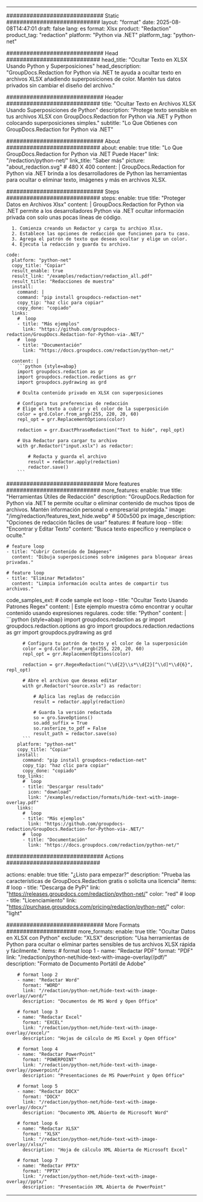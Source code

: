 
---
############################# Static ############################
layout: "format"
date:  2025-08-08T14:47:01
draft: false
lang: es
format: Xlsx
product: "Redaction"
product_tag: "redaction"
platform: "Python via .NET"
platform_tag: "python-net"

############################# Head ############################
head_title: "Ocultar Texto en XLSX Usando Python y Superposiciones"
head_description: "GroupDocs.Redaction for Python via .NET te ayuda a ocultar texto en archivos XLSX añadiendo superposiciones de color. Mantén tus datos privados sin cambiar el diseño del archivo."

############################# Header ############################
title: "Ocultar Texto en Archivos XLSX Usando Superposiciones de Python" 
description: "Protege texto sensible en tus archivos XLSX con GroupDocs.Redaction for Python via .NET y Python colocando superposiciones simples."
subtitle: "Lo Que Obtienes con GroupDocs.Redaction for Python via .NET" 

############################# About ############################
about:
    enable: true
    title: "Lo Que GroupDocs.Redaction for Python via .NET Puede Hacer"
    link: "/redaction/python-net/"
    link_title: "Saber más"
    picture: "about_redaction.svg" # 480 X 400
    content: |
       GroupDocs.Redaction for Python via .NET brinda a los desarrolladores de Python las herramientas para ocultar o eliminar texto, imágenes y más en archivos XLSX.

############################# Steps ############################
steps:
    enable: true
    title: "Proteger Datos en Archivos Xlsx"
    content: |
      GroupDocs.Redaction for Python via .NET permite a los desarrolladores Python via .NET ocultar información privada con solo unas pocas líneas de código.
      
      1. Comienza creando un Redactor y carga tu archivo Xlsx.
      2. Establece las opciones de redacción que funcionen para tu caso.
      3. Agrega el patrón de texto que deseas ocultar y elige un color.
      4. Ejecuta la redacción y guarda tu archivo.
   
    code:
      platform: "python-net"
      copy_title: "Copiar"
      result_enable: true
      result_link: "/examples/redaction/redaction_all.pdf"
      result_title: "Redacciones de muestra"
      install:
        command: |
        command: "pip install groupdocs-redaction-net"
        copy_tip: "haz clic para copiar"
        copy_done: "copiado"
      links:
        #  loop
        - title: "Más ejemplos"
          link: "https://github.com/groupdocs-redaction/GroupDocs.Redaction-for-Python-via-.NET/"
        #  loop
        - title: "Documentación"
          link: "https://docs.groupdocs.com/redaction/python-net/"
          
      content: |
        ```python {style=abap}
        import groupdocs.redaction as gr
        import groupdocs.redaction.redactions as grr
        import groupdocs.pydrawing as grd

        # Oculta contenido privado en XLSX con superposiciones

        # Configura tus preferencias de redacción
        # Elige el texto a cubrir y el color de la superposición
        color = grd.Color.from_argb(255, 220, 20, 60)
        repl_opt = grr.ReplacementOptions(color)
                
        redaction = grr.ExactPhraseRedaction("Text to hide", repl_opt)

        # Usa Redactor para cargar tu archivo
        with gr.Redactor("input.xslx") as redactor:

            # Redacta y guarda el archivo
            result = redactor.apply(redaction)
            redactor.save()
        ```            


############################# More features ############################
more_features:
  enable: true
  title: "Herramientas Útiles de Redacción"
  description: "GroupDocs.Redaction for Python via .NET te permite ocultar o eliminar contenido de muchos tipos de archivos. Mantén información personal o empresarial protegida."
  image: "/img/redaction/features_text_hide.webp" # 500x500 px
  image_description: "Opciones de redacción fáciles de usar"
  features:
    # feature loop
    - title: "Encontrar y Editar Texto"
      content: "Busca texto específico y reemplace o oculte."

    # feature loop
    - title: "Cubrir Contenido de Imágenes"
      content: "Dibuja superposiciones sobre imágenes para bloquear áreas privadas."

    # feature loop
    - title: "Eliminar Metadatos"
      content: "Limpia información oculta antes de compartir tus archivos."
      
  code_samples_ext:
    # code sample ext loop
    - title: "Ocultar Texto Usando Patrones Regex"
      content: |
        Este ejemplo muestra cómo encontrar y ocultar contenido usando expresiones regulares.
      code:
        title: "Python"
        content: |
          ```python {style=abap}
          import groupdocs.redaction as gr
          import groupdocs.redaction.options as gro
          import groupdocs.redaction.redactions as grr
          import groupdocs.pydrawing as grd

          # Configura tu patrón de texto y el color de la superposición
          color = grd.Color.from_argb(255, 220, 20, 60)
          repl_opt = grr.ReplacementOptions(color)

          redaction = grr.RegexRedaction("\\d{2}\\s*\\d{2}[^\\d]*\\d{6}", repl_opt)

          # Abre el archivo que deseas editar
          with gr.Redactor("source.xslx") as redactor:

              # Aplica las reglas de redacción
              result = redactor.apply(redaction)

              # Guarda la versión redactada
              so = gro.SaveOptions()
              so.add_suffix = True
              so.rasterize_to_pdf = False
              result_path = redactor.save(so)
          ```
        platform: "python-net"
        copy_title: "Copiar"
        install:
          command: "pip install groupdocs-redaction-net"
          copy_tip: "haz clic para copiar"
          copy_done: "copiado"
        top_links:
          #  loop
          - title: "Descargar resultado"
            icon: "download"
            link: "/examples/redaction/formats/hide-text-with-image-overlay.pdf"
        links:
          #  loop
          - title: "Más ejemplos"
            link: "https://github.com/groupdocs-redaction/GroupDocs.Redaction-for-Python-via-.NET/"
          #  loop
          - title: "Documentación"
            link: "https://docs.groupdocs.com/redaction/python-net/"


############################# Actions ############################

actions:
  enable: true
  title: "¿Listo para empezar?"
  description: "Prueba las características de GroupDocs.Redaction gratis o solicita una licencia"
  items:
    #  loop
    - title: "Descarga de PyPi"
      link: "https://releases.groupdocs.com/redaction/python-net/"
      color: "red"
        #  loop
    - title: "Licenciamiento"
      link: "https://purchase.groupdocs.com/pricing/redaction/python-net/"
      color: "light"


############################# More Formats #####################
more_formats:
    enable: true
    title: "Ocultar Datos en XLSX con Python"
    exclude: "XLSX"
    description: "Usa herramientas de Python para ocultar o eliminar partes sensibles de tus archivos XLSX rápida y fácilmente."
    items: 
        # format loop 1
        - name: "Redactar PDF"
          format: "PDF"
          link: "/redaction/python-net/hide-text-with-image-overlay//pdf/"
          description: "Formato de Documento Portátil de Adobe"

        # format loop 2
        - name: "Redactar Word"
          format: "WORD"
          link: "/redaction/python-net/hide-text-with-image-overlay//word/"
          description: "Documentos de MS Word y Open Office"
          
        # format loop 3
        - name: "Redactar Excel"
          format: "EXCEL"
          link: "/redaction/python-net/hide-text-with-image-overlay//excel/"
          description: "Hojas de cálculo de MS Excel y Open Office"

        # format loop 4
        - name: "Redactar PowerPoint"
          format: "POWERPOINT"
          link: "/redaction/python-net/hide-text-with-image-overlay//powerpoint/"
          description: "Presentaciones de MS PowerPoint y Open Office"

        # format loop 5
        - name: "Redactar DOCX"
          format: "DOCX"
          link: "/redaction/python-net/hide-text-with-image-overlay//docx/"
          description: "Documento XML Abierto de Microsoft Word"
          
        # format loop 6
        - name: "Redactar XLSX"
          format: "XLSX"
          link: "/redaction/python-net/hide-text-with-image-overlay//xlsx/"
          description: "Hoja de cálculo XML Abierta de Microsoft Excel"
          
        # format loop 7
        - name: "Redactar PPTX"
          format: "PPTX"
          link: "/redaction/python-net/hide-text-with-image-overlay//pptx/"
          description: "Presentación XML Abierta de PowerPoint"


---